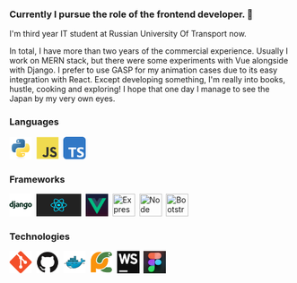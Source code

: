 ### Currently I pursue the role of the frontend developer. 👋

I'm third year IT student at Russian University Of Transport now. </br>

In total, I have more than two years of the commercial experience. Usually I work on MERN stack, but there were some experiments with Vue alongside with Django. I prefer to use GASP for my animation cases due to its easy integration with React. Except developing something, I'm really into books, hustle, cooking and exploring! I hope that one day I manage to see the Japan by my very own eyes.

### Languages

<div>
  <img src="img/python.svg" title="Python" width="40" height="40"/>&nbsp;
  <img src="img/javascript.svg" title="JavaScript" width="40" height="40"/>&nbsp;
  <img src="img/typescript.svg" title="TypeScript" width="40" height="40"/>&nbsp;
</div>

### Frameworks

<div>
  <img src="img/django.svg" title="Django" width="40" height="40"/>&nbsp;
  <img src="img/react-framework-logo.jpg" title="React" width="80" height="40"/>&nbsp;
  <img src="img/vue.js.png" title="Vue" width="40" height="40"/>&nbsp;
  <img src="img/express.js.png" title="Express" width="40" height="40"/>&nbsp;
  <img src="img/node.js.png" title="Node" width="40" height="40"/>&nbsp;
  <img src="img/bootstrap.js.png" title="Bootstrap" width="40" height="40"/>&nbsp;
</div>

### Technologies

<div>
  <img src="img/git.svg" title="Git" width="40" height="40"/>&nbsp;
  <img src="img/github.svg" title="GitHub" width="40" height="40"/>&nbsp;
  <img src="img/docker.svg" title="Docker" width="40" height="40"/>&nbsp;
  <img src="img/pycharm.svg" title="PyCharm" width="40" height="40"/>&nbsp;
  <img src="img/webstorm.png" title="WebStorm" width="40" height="40"/>&nbsp;
  <img src="img/8a045799766163.5efa31210a588.png" title="Figma" width="40" height="40"/>&nbsp;
</div>
